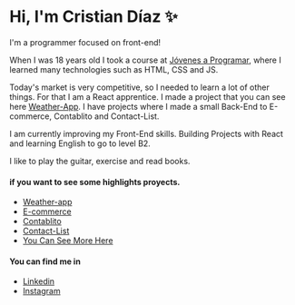# Hi, I'm Cristian Díaz :sparkles:

I'm a programmer focused on front-end!

When I was 18 years old I took a course at [Jóvenes a Programar](https://jovenesaprogramar.edu.uy/), where I learned many technologies such as HTML, CSS and JS. 

Today's market is very competitive, so I needed to learn a lot of other things. For that I am a React apprentice. I made a project that you can see here [Weather-App](https://weather-app-9962d.web.app/). I have projects where I made a small Back-End to E-commerce, Contablito and Contact-List.

I am currently improving my Front-End skills. Building Projects with React and learning English to go to level B2.

I like to play the guitar, exercise and read books.

#### if you want to see some highlights proyects.

- [Weather-app](weather-53907.web.app/)
- [E-commerce](https://cristiandiazperdomo.github.io/E-commerce/)
- [Contablito](https://cristiandiazperdomo.github.io/Contablito/)
- [Contact-List](https://cristiandiazperdomo.github.io/Contact-List/)
- [You Can See More Here](https://github.com/cristiandiazperdomo?tab=repositories)

#### You can find me in 
- [Linkedin](https://www.linkedin.com/in/cristian-d%C3%ADaz-390971222/)
- [Instagram](https://www.instagram.com/cristiandiaz51/?hl=es-la)
